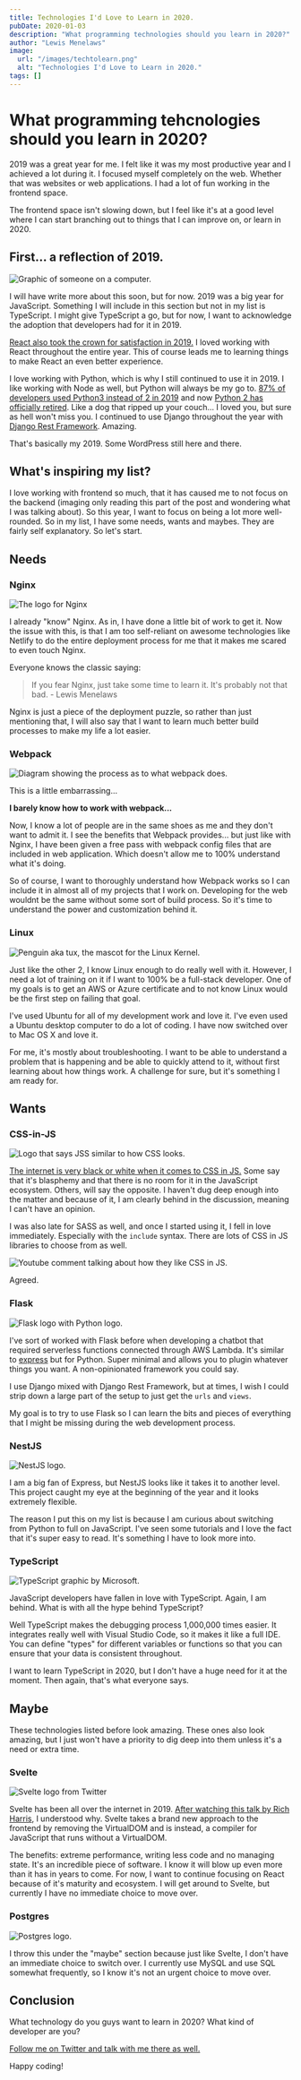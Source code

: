 ```yaml
---
title: Technologies I'd Love to Learn in 2020.
pubDate: 2020-01-03
description: "What programming technologies should you learn in 2020?"
author: "Lewis Menelaws"
image:
  url: "/images/techtolearn.png"
  alt: "Technologies I'd Love to Learn in 2020."
tags: []
---
```

# What programming tehcnologies should you learn in 2020?

2019 was a great year for me. I felt like it was my most productive year and I achieved a lot during it. I focused myself completely on the web. Whether that was websites or web applications. I had a lot of fun working in the frontend space.

The frontend space isn't slowing down, but I feel like it's at a good level where I can start branching out to things that I can improve on, or learn in 2020.

## First... a reflection of 2019.

![Graphic of someone on a computer.](/images//laptop.jpg)

I will have write more about this soon, but for now. 2019 was a big year for JavaScript. Something I will include in this section but not in my list is TypeScript. I might give TypeScript a go, but for now, I want to acknowledge the adoption that developers had for it in 2019.

[React also took the crown for satisfaction in 2019.](https://2019.stateofjs.com/front-end-frameworks/) I loved working with React throughout the entire year. This of course leads me to learning things to make React an even better experience.

I love working with Python, which is why I still continued to use it in 2019. I like working with Node as well, but Python will always be my go to. [87% of developers used Python3 instead of 2 in 2019](https://www.jetbrains.com/lp/devecosystem-2019/python/) and now [Python 2 has officially retired](https://pythonclock.org/). Like a dog that ripped up your couch... I loved you, but sure as hell won't miss you. I continued to use Django throughout the year with [Django Rest Framework](https://www.django-rest-framework.org/). Amazing.

That's basically my 2019. Some WordPress still here and there.

## What's inspiring my list?

I love working with frontend so much, that it has caused me to not focus on the backend (imaging only reading this part of the post and wondering what I was talking about). So this year, I want to focus on being a lot more well-rounded. So in my list, I have some needs, wants and maybes. They are fairly self explanatory. So let's start.

## Needs

### Nginx

![The logo for Nginx](https://www.nginx.com/wp-content/uploads/2018/08/NGINX-logo-rgb-large.png)

I already "know" Nginx. As in, I have done a little bit of work to get it. Now the issue with this, is that I am too self-reliant on awesome technologies like Netlify to do the entire deployment process for me that it makes me scared to even touch Nginx.

Everyone knows the classic saying:

> If you fear Nginx, just take some time to learn it. It's probably not that bad. - Lewis Menelaws

Nginx is just a piece of the deployment puzzle, so rather than just mentioning that, I will also say that I want to learn much better build processes to make my life a lot easier.

### Webpack

![Diagram showing the process as to what webpack does.](https://external-content.duckduckgo.com/iu/?u=https%3A%2F%2Fmiro.medium.com%2Fmax%2F1400%2F1*5PpB0JEPdB30wER8_XWuIQ.jpeg&f=1&nofb=1)

This is a little embarrassing...

**I barely know how to work with webpack...**

Now, I know a lot of people are in the same shoes as me and they don't want to admit it. I see the benefits that Webpack provides... but just like with Nginx, I have been given a free pass with webpack config files that are included in web application. Which doesn't allow me to 100% understand what it's doing.

So of course, I want to thoroughly understand how Webpack works so I can include it in almost all of my projects that I work on. Developing for the web wouldnt be the same without some sort of build process. So it's time to understand the power and customization behind it.

### Linux

![Penguin aka tux, the mascot for the Linux Kernel.](https://external-content.duckduckgo.com/iu/?u=https%3A%2F%2Fwww.extremetech.com%2Fwp-content%2Fuploads%2F2012%2F05%2FLinux-logo-without-version-number-banner-sized.jpg&f=1&nofb=1)

Just like the other 2, I know Linux enough to do really well with it. However, I need a lot of training on it if I want to 100% be a full-stack developer. One of my goals is to get an AWS or Azure certificate and to not know Linux would be the first step on failing that goal.

I've used Ubuntu for all of my development work and love it. I've even used a Ubuntu desktop computer to do a lot of coding. I have now switched over to Mac OS X and love it.

For me, it's mostly about troubleshooting. I want to be able to understand a problem that is happening and be able to quickly attend to it, without first learning about how things work. A challenge for sure, but it's something I am ready for.

## Wants

### CSS-in-JS

![Logo that says JSS similar to how CSS looks.](https://cms-assets.tutsplus.com/uploads/users/30/posts/33574/image/JSS.png)

[The internet is very black or white when it comes to CSS in JS.](https://www.reddit.com/r/css/comments/89goy4/what_do_you_think_of_css_in_js/) Some say that it's blasphemy and that there is no room for it in the JavaScript ecosystem. Others, will say the opposite. I haven't dug deep enough into the matter and because of it, I am clearly behind in the discussion, meaning I can't have an opinion.

I was also late for SASS as well, and once I started using it, I fell in love immediately. Especially with the `include` syntax. There are lots of CSS in JS libraries to choose from as well.

![Youtube comment talking about how they like CSS in JS.](/images//csscomment.png)

Agreed.

### Flask

![Flask logo with Python logo.](https://external-content.duckduckgo.com/iu/?u=https%3A%2F%2Fi0.wp.com%2Fsourcedexter.com%2Fwp-content%2Fuploads%2F2017%2F09%2Fflask-python.png%3Ffit%3D640%252C400%26ssl%3D1&f=1&nofb=1)

I've sort of worked with Flask before when developing a chatbot that required serverless functions connected through AWS Lambda. It's similar to [express](https://expressjs.com/) but for Python. Super minimal and allows you to plugin whatever things you want. A non-opinionated framework you could say.

I use Django mixed with Django Rest Framework, but at times, I wish I could strip down a large part of the setup to just get the `urls` and `views`.

My goal is to try to use Flask so I can learn the bits and pieces of everything that I might be missing during the web development process.

### NestJS

![NestJS logo.](https://nestjs.com/img/nest-og.png)

I am a big fan of Express, but NestJS looks like it takes it to another level. This project caught my eye at the beginning of the year and it looks extremely flexible.

The reason I put this on my list is because I am curious about switching from Python to full on JavaScript. I've seen some tutorials and I love the fact that it's super easy to read. It's something I have to look more into.

### TypeScript

![TypeScript graphic by Microsoft.](https://i1.wp.com/storage.googleapis.com/blog-images-backup/1*D8Wwwce8wS3auLAiM3BQKA.jpeg?ssl=1)

JavaScript developers have fallen in love with TypeScript. Again, I am behind. What is with all the hype behind TypeScript?

Well TypeScript makes the debugging process 1,000,000 times easier. It integrates really well with Visual Studio Code, so it makes it like a full IDE. You can define "types" for different variables or functions so that you can ensure that your data is consistent throughout.

I want to learn TypeScript in 2020, but I don't have a huge need for it at the moment. Then again, that's what everyone says.

## Maybe

These technologies listed before look amazing. These ones also look amazing, but I just won't have a priority to dig deep into them unless it's a need or extra time.

### Svelte

![Svelte logo from Twitter](https://pbs.twimg.com/profile_images/1121395911849062400/7exmJEg4_400x400.png)

Svelte has been all over the internet in 2019. [After watching this talk by Rich Harris](https://www.youtube.com/watch?v=AdNJ3fydeao), I understood why. Svelte takes a brand new approach to the frontend by removing the VirtualDOM and is instead, a compiler for JavaScript that runs without a VirtualDOM.

The benefits: extreme performance, writing less code and no managing state. It's an incredible piece of software. I know it will blow up even more than it has in years to come. For now, I want to continue focusing on React because of it's maturity and ecosystem. I will get around to Svelte, but currently I have no immediate choice to move over.

### Postgres

![Postgres logo.](https://mailparser.io/img/integrations/postgres.png)

I throw this under the "maybe" section because just like Svelte, I don't have an immediate choice to switch over. I currently use MySQL and use SQL somewhat frequently, so I know it's not an urgent choice to move over.

## Conclusion

What technology do you guys want to learn in 2020? What kind of developer are you?

[Follow me on Twitter and talk with me there as well.](https://twitter.com/LewisMenelaws)

Happy coding!